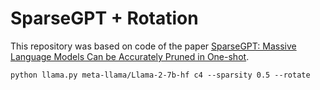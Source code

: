 # SparseGPT + Rotation

This repository was based on code of the paper [SparseGPT: Massive Language Models Can be Accurately Pruned in One-shot](https://arxiv.org/abs/2301.00774).

```
python llama.py meta-llama/Llama-2-7b-hf c4 --sparsity 0.5 --rotate 
```
